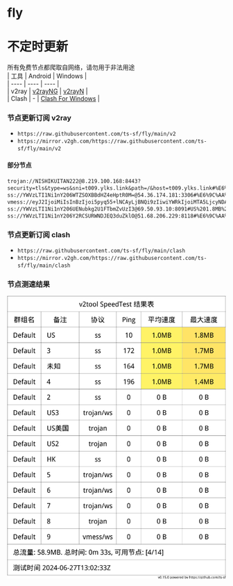 # fly
# 不定时更新
所有免费节点都爬取自网络，请勿用于非法用途  
|  工具  | Android  | Windows  |  
|  ----  | ----   | ----  |  
| v2ray  | [v2rayNG](https://github.com/2dust/v2rayNG/releases) | [v2rayN](https://github.com/2dust/v2rayN/releases) |  
| Clash  | - | [Clash For Windows](https://github.com/2dust/clashN/releases) | 
  
### 节点更新订阅  v2ray
- `https://raw.githubusercontent.com/ts-sf/fly/main/v2`  
- `https://mirror.v2gh.com/https://raw.githubusercontent.com/ts-sf/fly/main/v2`  

#### 部分节点  
``` 
trojan://NISHIKUITAN222@8.219.100.168:8443?security=tls&type=ws&sni=t009.ylks.link&path=/&host=t009.ylks.link#%E6%9C%AA%E7%9F%A52
ss://YWVzLTI1Ni1nY206WTZSOXBBdHZ4eHptR0M=@54.36.174.181:3306#%E6%9C%AA%E7%9F%A53%201.1MB%2Fs
vmess://eyJ2IjoiMiIsInBzIjoi5pyq55+lNCAyLjBNQi9zIiwiYWRkIjoiMTA5LjcyNDA2NC54eXoiLCJwb3J0IjoiNDQzIiwiaWQiOiJjMDhlOTk5MS0yN2M4LTRhYTgtYjk5NC1iMmFhODdjNjQ4MDEiLCJhaWQiOiIwIiwic2N5IjoiYXV0byIsIm5ldCI6IndzIiwidHlwZSI6IiIsImhvc3QiOiIxMDkuNzI0MDY0Lnh5eiIsInBhdGgiOiIvcXFzdnZ3cyIsInRscyI6InRscyIsInNuaSI6IjEwOS43MjQwNjQueHl6IiwidGVzdF9uYW1lIjoiNCJ9
ss://YWVzLTI1Ni1nY206UENubkg2U1FTbmZvUzI3@69.50.93.10:8091#US%201.8MB%2Fs
ss://YWVzLTI1Ni1nY206Y2RCSURWNDJEQ3duZklO@51.68.206.229:8118#%E6%9C%AA%E7%9F%A55%201.7MB%2Fs
```
### 节点更新订阅  clash
- `https://raw.githubusercontent.com/ts-sf/fly/main/clash`  
- `https://mirror.v2gh.com/https://raw.githubusercontent.com/ts-sf/fly/main/clash`  

### 节点测速结果
![image](traffic.png)
